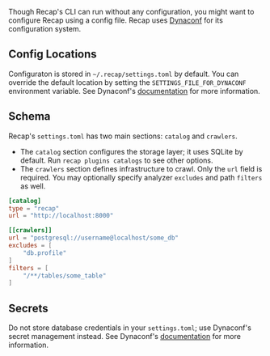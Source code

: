Though Recap's CLI can run without any configuration, you might want to configure Recap using a config file. Recap uses [Dynaconf](https://www.dynaconf.com/) for its configuration system.

## Config Locations

Configuraton is stored in `~/.recap/settings.toml` by default. You can override the default location by setting the `SETTINGS_FILE_FOR_DYNACONF` environment variable. See Dynaconf's [documentation](https://www.dynaconf.com/configuration/#envvar) for more information.

## Schema

Recap's `settings.toml` has two main sections: `catalog` and `crawlers`.

* The `catalog` section configures the storage layer; it uses SQLite by default. Run `recap plugins catalogs` to see other options.
* The `crawlers` section defines infrastructure to crawl. Only the `url` field is required. You may optionally specify analyzer `excludes` and path `filters` as well.

```toml
[catalog]
type = "recap"
url = "http://localhost:8000"

[[crawlers]]
url = "postgresql://username@localhost/some_db"
excludes = [
	"db.profile"
]
filters = [
	"/**/tables/some_table"
]
```

## Secrets

Do not store database credentials in your `settings.toml`; use Dynaconf's secret management instead. See Dynaconf's [documentation](https://www.dynaconf.com/secrets/) for more information.